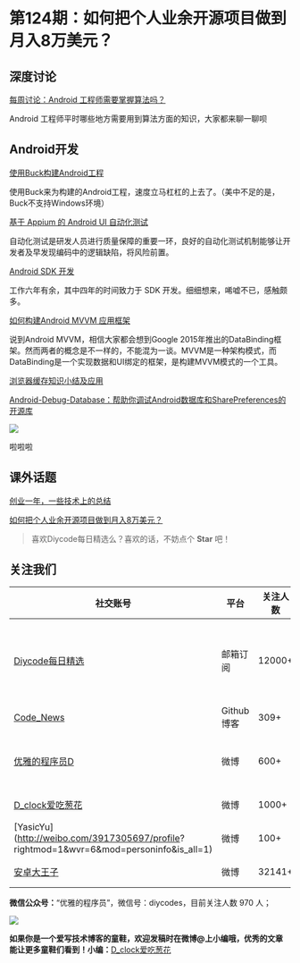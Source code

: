 # 第124期：如何把个人业余开源项目做到月入8万美元？

## 深度讨论

[每周讨论：Android 工程师需要掌握算法吗？](http://www.diycode.cc/topics/459)

Android 工程师平时哪些地方需要用到算法方面的知识，大家都来聊一聊呗

## Android开发

[​使用Buck构建Android工程](http://mp.weixin.qq.com/s?__biz=MzI1NjEwMTM4OA==&mid=2651232278&idx=1&sn=cd22311ea309c09cbab7f122853f71f2&chksm=f1d9e575c6ae6c6342f14898c6b752cf3d7e3f2dce0086d30e16e8280b89d9d9cc4d64a57a7b&mpshare=1&scene=1&srcid=1125mtHJXsSXeLuvpwEwY1vg#rd)

使用Buck来为构建的Android工程，速度立马杠杠的上去了。（美中不足的是，Buck不支持Windows环境）

[基于 Appium 的 Android UI 自动化测试](http://mp.weixin.qq.com/s?__biz=MjM5NjQ5MTI5OA==&mid=2651745729&idx=2&sn=8f1930366c2c2879739867adc606d90d&chksm=bd12b48c8a653d9a7589c01d1b7a505b616b4c0d57c72f32a16595677e8be15abe90715a164b&mpshare=1&scene=1&srcid=1125TxRoKl0aWJtbaekUDicW#rd)

自动化测试是研发人员进行质量保障的重要一环，良好的自动化测试机制能够让开发者及早发现编码中的逻辑缺陷，将风险前置。

[Android SDK 开发](https://zhuanlan.zhihu.com/p/22527586)

工作六年有余，其中四年的时间致力于 SDK 开发。细细想来，唏嘘不已，感触颇多。

[如何构建Android MVVM 应用框架](http://tech.meituan.com/android_mvvm.html)

说到Android MVVM，相信大家都会想到Google 2015年推出的DataBinding框架。然而两者的概念是不一样的，不能混为一谈。MVVM是一种架构模式，而DataBinding是一个实现数据和UI绑定的框架，是构建MVVM模式的一个工具。

[浏览器缓存知识小结及应用](http://www.cnblogs.com/lyzg/p/5125934.html)

[Android-Debug-Database：帮助你调试Android数据库和SharePreferences的开源库](http://www.cnblogs.com/lyzg/p/5125934.html)

![](https://raw.githubusercontent.com/amitshekhariitbhu/Android-Debug-Database/master/assets/debugdb.png)

啦啦啦

## 课外话题

[创业一年，一些技术上的总结](https://piaoniu.io/chuang-ye-yi-nian-yi-xie-ji-zhu-shang-de-zong-jie/)

[如何把个人业余开源项目做到月入8万美元？](http://36kr.com/p/5057435.html)

> 喜欢Diycode每日精选么？喜欢的话，不妨点个 **Star** 吧！

## 关注我们

| 社交账号  |  平台  | 关注人数 | 说明 |
| -------- | -------- | -------- | -------- |
| [Diycode每日精选](http://list.qq.com/cgi-bin/qf_invite?id=d469993d2c888e971c0fbb2309c4d84256968386b126b967)|   邮箱订阅  | 12000+ | 每日分享一次Android、iOS、Swfit技术干货  |
| [Code_News](https://github.com/DiyCodes/code_news) |    Github博客  |309+ | 每日邮件推送列表  |
| [优雅的程序员D](http://weibo.com/u/5891258264) |   微博  | 600+ | 官方微博，每日分享开源信息  |
| [D_clock爱吃葱花](http://weibo.com/u/2480694892)  |   微博  | 1000+ | 日报发起人  |
|[YasicYu](http://weibo.com/3917305697/profile? rightmod=1&wvr=6&mod=personinfo&is_all=1)  |   微博  | 100+ | 日报发起人  |
|[安卓大王子](http://weibo.com/apkbus/)   |   微博  | 32141+ | 日报发起人  |



**微信公众号：**“优雅的程序员”，微信号：diycodes，目前关注人数 970 人；

![](http://upload-images.jianshu.io/upload_images/1846413-b42abfa70f909099.jpg?imageMogr2/auto-orient/strip%7CimageView2/2/w/1240)

**如果你是一个爱写技术博客的童鞋，欢迎发稿时在微博@上小编哦，优秀的文章能让更多童鞋们看到！小编：**[D_clock爱吃葱花](http://weibo.com/2480694892/profile?rightmod=1&wvr=6&mod=personinfo&is_all=1)
